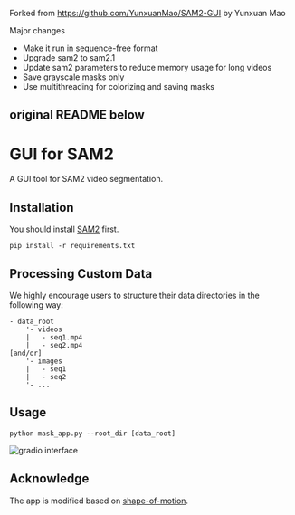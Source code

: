 Forked from https://github.com/YunxuanMao/SAM2-GUI by Yunxuan Mao

Major changes
- Make it run in sequence-free format
- Upgrade sam2 to sam2.1
- Update sam2 parameters to reduce memory usage for long videos
- Save grayscale masks only
- Use multithreading for colorizing and saving masks

original README below
--------

# GUI for SAM2
A GUI tool for SAM2 video segmentation.

## Installation
You should install [SAM2](https://github.com/facebookresearch/segment-anything-2?tab=readme-ov-file) first.
```
pip install -r requirements.txt
```

## Processing Custom Data

We highly encourage users to structure their data directories in the following way:
```
- data_root
    '- videos
    |   - seq1.mp4
    |   - seq2.mp4
[and/or]
    '- images
    |   - seq1
    |   - seq2
    '- ...
```
## Usage
```
python mask_app.py --root_dir [data_root]
```
![gradio interface](asset/gradio_interface.png)

## Acknowledge
The app is modified based on [shape-of-motion](https://github.com/vye16/shape-of-motion/?tab=readme-ov-file).